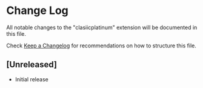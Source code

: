 # Change Log

All notable changes to the "clasiicplatinum" extension will be documented in this file.

Check [Keep a Changelog](http://keepachangelog.com/) for recommendations on how to structure this file.

## [Unreleased]

- Initial release
